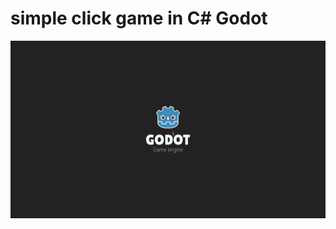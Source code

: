 # simple click game in C# Godot
<img src="https://github.com/abczezeze/ClickNaja/blob/main/ss/Result2.gif">

